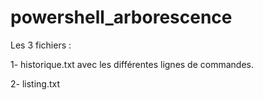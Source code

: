 # powershell_arborescence

Les 3 fichiers :

1- historique.txt avec les différentes lignes de commandes.

2- listing.txt
